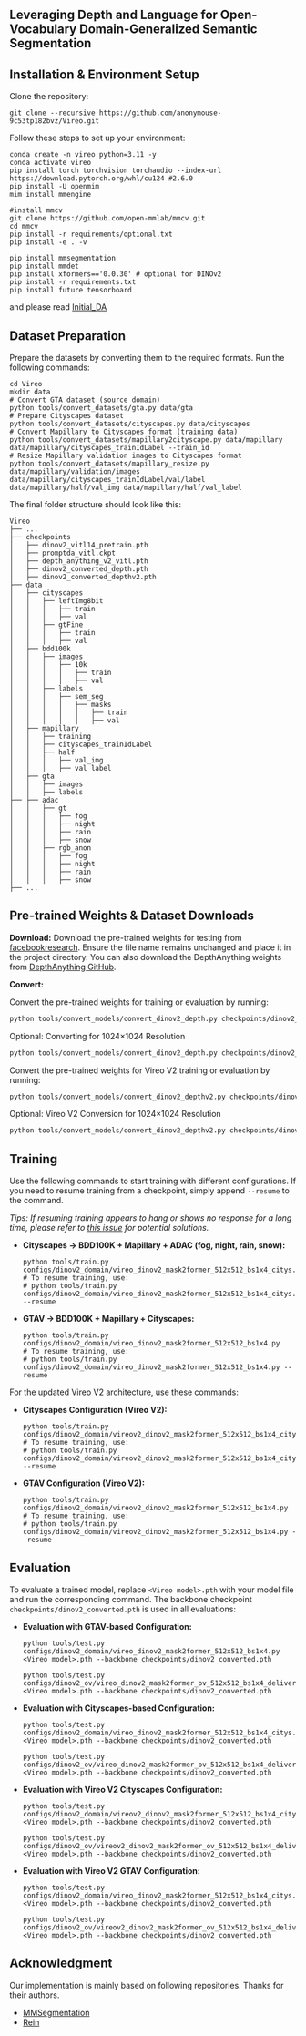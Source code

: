 ## Leveraging Depth and Language for Open-Vocabulary Domain-Generalized Semantic Segmentation

## Installation & Environment Setup

Clone the repository:

```
git clone --recursive https://github.com/anonymouse-9c53tp182bvz/Vireo.git
```

Follow these steps to set up your environment:

```
conda create -n vireo python=3.11 -y
conda activate vireo
pip install torch torchvision torchaudio --index-url https://download.pytorch.org/whl/cu124 #2.6.0
pip install -U openmim
mim install mmengine

#install mmcv
git clone https://github.com/open-mmlab/mmcv.git
cd mmcv
pip install -r requirements/optional.txt
pip install -e . -v

pip install mmsegmentation
pip install mmdet
pip install xformers=='0.0.30' # optional for DINOv2
pip install -r requirements.txt
pip install future tensorboard
```
and please read [Initial_DA](https://github.com/anonymouse-9c53tp182bvz/Vireo/blob/main/vireo/models/backbones/third_party/Initial_DA.md) 

## Dataset Preparation

Prepare the datasets by converting them to the required formats. Run the following commands:

```
cd Vireo
mkdir data
# Convert GTA dataset (source domain)
python tools/convert_datasets/gta.py data/gta
# Prepare Cityscapes dataset
python tools/convert_datasets/cityscapes.py data/cityscapes
# Convert Mapillary to Cityscapes format (training data)
python tools/convert_datasets/mapillary2cityscape.py data/mapillary data/mapillary/cityscapes_trainIdLabel --train_id
# Resize Mapillary validation images to Cityscapes format
python tools/convert_datasets/mapillary_resize.py data/mapillary/validation/images data/mapillary/cityscapes_trainIdLabel/val/label data/mapillary/half/val_img data/mapillary/half/val_label
```

The final folder structure should look like this:

```
Vireo
├── ...
├── checkpoints
│   ├── dinov2_vitl14_pretrain.pth
│   ├── promptda_vitl.ckpt
│   ├── depth_anything_v2_vitl.pth
│   ├── dinov2_converted_depth.pth
│   ├── dinov2_converted_depthv2.pth
├── data
│   ├── cityscapes
│   │   ├── leftImg8bit
│   │   │   ├── train
│   │   │   ├── val
│   │   ├── gtFine
│   │   │   ├── train
│   │   │   ├── val
│   ├── bdd100k
│   │   ├── images
│   │   │   ├── 10k
│   │   │   │   ├── train
│   │   │   │   ├── val
│   │   ├── labels
│   │   │   ├── sem_seg
│   │   │   │   ├── masks
│   │   │   │   │   ├── train
│   │   │   │   │   ├── val
│   ├── mapillary
│   │   ├── training
│   │   ├── cityscapes_trainIdLabel
│   │   ├── half
│   │   │   ├── val_img
│   │   │   ├── val_label
│   ├── gta
│   │   ├── images
│   │   ├── labels
├── ├── adac
│   │   ├── gt
│   │   │   ├── fog
│   │   │   ├── night
│   │   │   ├── rain
│   │   │   ├── snow
│   │   ├── rgb_anon
│   │   │   ├── fog
│   │   │   ├── night
│   │   │   ├── rain
│   │   │   ├── snow
├── ...

```

## Pre-trained Weights & Dataset Downloads

**Download:** 
Download the pre-trained weights for testing from [facebookresearch](https://dl.fbaipublicfiles.com/dinov2/dinov2_vitl14/dinov2_vitl14_pretrain.pth). Ensure the file name remains unchanged and place it in the project directory. You can also download the DepthAnything weights from [DepthAnything GitHub](https://github.com/DepthAnything/Depth-Anything-V2).

**Convert:** 

Convert the pre-trained weights for training or evaluation by running:

```bash
python tools/convert_models/convert_dinov2_depth.py checkpoints/dinov2_vitl14_pretrain.pth checkpoints/depth_anything_v2_vitl.pth checkpoints/dinov2_converted_depth.pth
```

Optional: Converting for 1024×1024 Resolution

```bash
python tools/convert_models/convert_dinov2_depth.py checkpoints/dinov2_vitl14_pretrain.pth checkpoints/depth_anything_v2_vitl.pth checkpoints/dinov2_converted_depth_1024x1024.pth --height 1024 --width 1024
```

Convert the pre-trained weights for Vireo V2 training or evaluation by running:

```bash
python tools/convert_models/convert_dinov2_depthv2.py checkpoints/dinov2_vitl14_pretrain.pth checkpoints/promptda_vitl.ckpt checkpoints/dinov2_converted_depthv2.pth
```

Optional: Vireo V2 Conversion for 1024×1024 Resolution

```bash
python tools/convert_models/convert_dinov2_depthv2.py checkpoints/dinov2_vitl14_pretrain.pth checkpoints/promptda_vitl.ckpt checkpoints/dinov2_converted_depth_1024x1024.pth
```

## Training

Use the following commands to start training with different configurations. If you need to resume training from a checkpoint, simply append `--resume` to the command.

*Tips: If resuming training appears to hang or shows no response for a long time, please refer to [this issue](https://github.com/open-mmlab/mmsegmentation/issues/3671) for potential solutions.*

- **Cityscapes → BDD100K + Mapillary + ADAC (fog, night, rain, snow):**

  ```
  python tools/train.py configs/dinov2_domain/vireo_dinov2_mask2former_512x512_bs1x4_citys.py
  # To resume training, use:
  # python tools/train.py configs/dinov2_domain/vireo_dinov2_mask2former_512x512_bs1x4_citys.py --resume
  ```

- **GTAV → BDD100K + Mapillary + Cityscapes:**

  ```
  python tools/train.py configs/dinov2_domain/vireo_dinov2_mask2former_512x512_bs1x4.py
  # To resume training, use:
  # python tools/train.py configs/dinov2_domain/vireo_dinov2_mask2former_512x512_bs1x4.py --resume
  ```

For the updated Vireo V2 architecture, use these commands:

- **Cityscapes Configuration (Vireo V2):**

  ```
  python tools/train.py configs/dinov2_domain/vireov2_dinov2_mask2former_512x512_bs1x4_citys.py
  # To resume training, use:
  # python tools/train.py configs/dinov2_domain/vireov2_dinov2_mask2former_512x512_bs1x4_citys.py --resume
  ```

- **GTAV Configuration (Vireo V2):**

  ```
  python tools/train.py configs/dinov2_domain/vireov2_dinov2_mask2former_512x512_bs1x4.py
  # To resume training, use:
  # python tools/train.py configs/dinov2_domain/vireov2_dinov2_mask2former_512x512_bs1x4.py --resume
  ```



## Evaluation

To evaluate a trained model, replace `<Vireo model>.pth` with your model file and run the corresponding command. The backbone checkpoint `checkpoints/dinov2_converted.pth` is used in all evaluations:

- **Evaluation with GTAV-based Configuration:**

  ```
  python tools/test.py configs/dinov2_domain/vireo_dinov2_mask2former_512x512_bs1x4.py <Vireo model>.pth --backbone checkpoints/dinov2_converted.pth
  
  python tools/test.py configs/dinov2_ov/vireo_dinov2_mask2former_ov_512x512_bs1x4_deliver.py <Vireo model>.pth --backbone checkpoints/dinov2_converted.pth
  ```

- **Evaluation with Cityscapes-based Configuration:**

  ```
  python tools/test.py configs/dinov2_domain/vireo_dinov2_mask2former_512x512_bs1x4_citys.py <Vireo model>.pth --backbone checkpoints/dinov2_converted.pth
  
  python tools/test.py configs/dinov2_ov/vireo_dinov2_mask2former_ov_512x512_bs1x4_deliver.py <Vireo model>.pth --backbone checkpoints/dinov2_converted.pth
  ```

- **Evaluation with Vireo V2 Cityscapes Configuration:**

  ```
  python tools/test.py configs/dinov2_domain/vireov2_dinov2_mask2former_512x512_bs1x4_citys.py <Vireo model>.pth --backbone checkpoints/dinov2_converted.pth
  
  python tools/test.py configs/dinov2_ov/vireov2_dinov2_mask2former_ov_512x512_bs1x4_deliver.py <Vireo model>.pth --backbone checkpoints/dinov2_converted.pth
  ```

- **Evaluation with Vireo V2 GTAV Configuration:**

  ```
  python tools/test.py configs/dinov2_domain/vireo_dinov2_mask2former_512x512_bs1x4_citys.py <Vireo model>.pth --backbone checkpoints/dinov2_converted.pth
  
  python tools/test.py configs/dinov2_ov/vireov2_dinov2_mask2former_ov_512x512_bs1x4_deliver.py <Vireo model>.pth --backbone checkpoints/dinov2_converted.pth
  ```

## Acknowledgment

Our implementation is mainly based on following repositories. Thanks for their authors.

- [MMSegmentation](https://github.com/open-mmlab/mmsegmentation)
- [Rein](https://github.com/w1oves/Rein)
